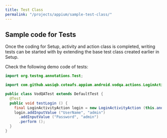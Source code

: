 ```yaml
---
title: Test Class
permalink: "/projects/appium/sample-test-class/"
---
```


## Sample code for Tests

Once the coding for Setup, activity and action class is completed, writing tests can be started with by extending the base test class created earlier in Setup.

Check the following demo code of tests:

```java
import org.testng.annotations.Test;

import com.github.wasiqb.coteafs.appium.android.vodqa.actions.LoginActivityAction;

public class VodQATest extends DefaultTest {
  @Test
  public void testLogin () {
    final LoginActivityAction login = new LoginActivityAction (this.androidDevice);
    login.addInputValue ("UserName", "admin")
      .addInputValue ("Password", "admin")
      .perform ();
  }
}
```
